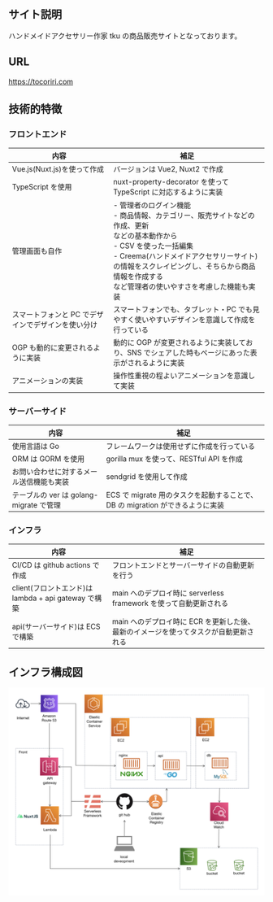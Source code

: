 ## サイト説明

ハンドメイドアクセサリー作家 tku の商品販売サイトとなっております。

## URL

<https://tocoriri.com>

## 技術的特徴

### フロントエンド

| 内容                                               | 補足                                                                                                                                                                                                                                                                                 |
| -------------------------------------------------- | ------------------------------------------------------------------------------------------------------------------------------------------------------------------------------------------------------------------------------------------------------------------------------------ |
| Vue.js(Nuxt.js)を使って作成                        | バージョンは Vue2, Nuxt2 で作成                                                                                                                                                                                                                                                      |
| TypeScript を使用                                  | nuxt-property-decorator を使って TypeScript に対応するように実装                                                                                                                                                                                                                     |
| 管理画面も自作                                     | - 管理者のログイン機能<br/>- 商品情報、カテゴリー、販売サイトなどの作成、更新 <br/>などの基本動作から <br>- CSV を使った一括編集 <br/>- Creema(ハンドメイドアクセサリーサイト)の情報をスクレイピングし、そちらから商品情報を作成する <br/>など管理者の使いやすさを考慮した機能も実装 |
| スマートフォンと PC でデザインでデザインを使い分け | スマートフォンでも、タブレット・PC でも見やすく使いやすいデザインを意識して作成を行っている                                                                                                                                                                                          |
| OGP も動的に変更されるように実装                   | 動的に OGP が変更されるように実装しており、SNS でシェアした時もページにあった表示がされるように実装                                                                                                                                                                                  |
| アニメーションの実装                               | 操作性重視の程よいアニメーションを意識して実装                                                                                                                                                                                                                                       |

### サーバーサイド

| 内容                                     | 補足                                                                          |
| ---------------------------------------- | ----------------------------------------------------------------------------- |
| 使用言語は Go                            | フレームワークは使用せずに作成を行っている                                    |
| ORM は GORM を使用                       | gorilla mux を使って、RESTful API を作成                                      |
| お問い合わせに対するメール送信機能も実装 | sendgrid を使用して作成                                                       |
| テーブルの ver は golang-migrate で管理  | ECS で migrate 用のタスクを起動することで、DB の migration ができるように実装 |

### インフラ

| 内容                                                 | 補足                                                                                 |
| ---------------------------------------------------- | ------------------------------------------------------------------------------------ |
| CI/CD は github actions で作成                       | フロントエンドとサーバーサイドの自動更新を行う                                       |
| client(フロントエンド)は lambda + api gateway で構築 | main へのデプロイ時に serverless framework を使って自動更新される                    |
| api(サーバーサイド)は ECS で構築                     | main へのデプロイ時に ECR を更新した後、最新のイメージを使ってタスクが自動更新される |

## インフラ構成図

![インフラ構成図](./infra/diagram.png)
